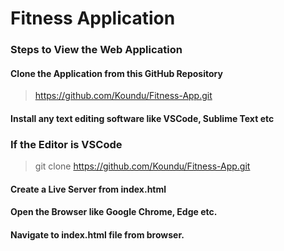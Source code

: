 # Fitness Application

### Steps to View the Web Application
#### Clone the Application from this GitHub Repository
> https://github.com/Koundu/Fitness-App.git

#### Install any text editing software like VSCode, Sublime Text etc
### If the Editor is VSCode
>git clone https://github.com/Koundu/Fitness-App.git

#### Create a Live Server from index.html
#### Open the Browser like Google Chrome, Edge etc.
#### Navigate to index.html file from browser.

